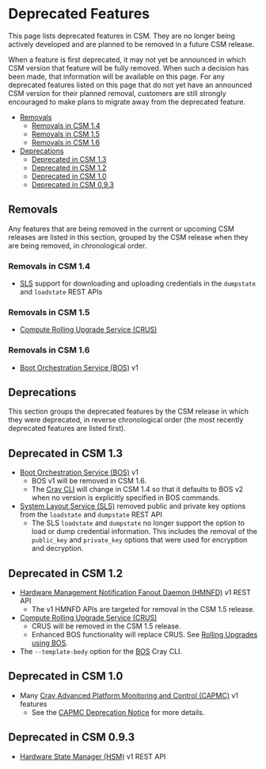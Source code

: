# Deprecated Features

This page lists deprecated features in CSM. They are no longer being actively developed and are planned to be removed in a future CSM release.

When a feature is first deprecated, it may not yet be announced in which CSM version that feature will be fully removed. When such a decision has
been made, that information will be available on this page. For any deprecated features listed on this page that do not yet have an announced CSM
version for their planned removal, customers are still strongly encouraged to make plans to migrate away from the deprecated feature.

* [Removals](#removals)
  * [Removals in CSM 1.4](#removals-in-csm-14)
  * [Removals in CSM 1.5](#removals-in-csm-15)
  * [Removals in CSM 1.6](#removals-in-csm-16)
* [Deprecations](#deprecations)
  * [Deprecated in CSM 1.3](#deprecated-in-csm-13)
  * [Deprecated in CSM 1.2](#deprecated-in-csm-12)
  * [Deprecated in CSM 1.0](#deprecated-in-csm-10)
  * [Deprecated in CSM 0.9.3](#deprecated-in-csm-093)

## Removals

Any features that are being removed in the current or upcoming CSM releases are listed in this section, grouped by the CSM release when they are being removed,
in chronological order.

### Removals in CSM 1.4

* [SLS](../../glossary.md#system-layout-service-sls) support for downloading and uploading credentials in the `dumpstate` and `loadstate` REST APIs

### Removals in CSM 1.5

* [Compute Rolling Upgrade Service (CRUS)](../../glossary.md#compute-rolling-upgrade-service-crus)

### Removals in CSM 1.6

* [Boot Orchestration Service (BOS)](../../glossary.md#boot-orchestration-service-bos) v1

## Deprecations

This section groups the deprecated features by the CSM release in which they were deprecated, in reverse chronological order (the most recently deprecated
features are listed first).

## Deprecated in CSM 1.3

* [Boot Orchestration Service (BOS)](../../glossary.md#boot-orchestration-service-bos) v1
  * BOS v1 will be removed in CSM 1.6.
  * The [Cray CLI](../../glossary.md#cray-cli-cray) will change in CSM 1.4 so that it defaults to BOS v2 when no version is explicitly specified in BOS commands.
* [System Layout Service (SLS)](../../glossary.md#system-layout-service-sls) removed public and private key options from the `loadstate` and `dumpstate` REST API
  * The SLS `loadstate` and `dumpstate` no longer support the option to load or dump credential information. This includes the removal of the `public_key` and
    `private_key` options that were used for encryption and decryption.

## Deprecated in CSM 1.2

* [Hardware Management Notification Fanout Daemon (HMNFD)](../../glossary.md#hardware-management-notification-fanout-daemon-hmnfd) v1 REST API
  * The v1 HMNFD APIs are targeted for removal in the CSM 1.5 release.
* [Compute Rolling Upgrade Service (CRUS)](../../glossary.md#compute-rolling-upgrade-service-crus)
  * CRUS will be removed in the CSM 1.5 release.
  * Enhanced BOS functionality will replace CRUS. See [Rolling Upgrades using BOS](../../operations/boot_orchestration/Rolling_Upgrades.md).
* The `--template-body` option for the [BOS](../../glossary.md#boot-orchestration-service-bos) Cray CLI.

## Deprecated in CSM 1.0

* Many [Cray Advanced Platform Monitoring and Control (CAPMC)](../../glossary.md#cray-advanced-platform-monitoring-and-control-capmc) v1 features
  * See the [CAPMC Deprecation Notice](CAPMC_Deprecation_Notice.md) for more details.

## Deprecated in CSM 0.9.3

* [Hardware State Manager (HSM)](../../glossary.md#hardware-state-manager-hsm) v1 REST API
